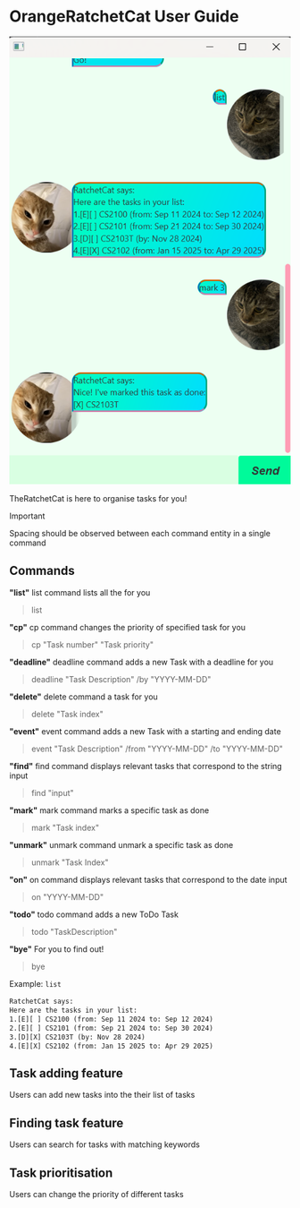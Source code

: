 # OrangeRatchetCat User Guide

![Image of GUI](https://github.com/OrangeCatLoves/ip/blob/master/docs/Ui.png?raw=true)

TheRatchetCat is here to organise tasks for you! 
> [!IMPORTANT]
> Spacing should be observed between each command entity in a single command

## Commands
**"list"** list command lists all the for you
> list

**"cp"** cp command changes the priority of specified task for you
> cp "Task number" "Task priority"

**"deadline"** deadline command adds a new Task with a deadline for you  
> deadline "Task Description" /by "YYYY-MM-DD"

**"delete"** delete command a task for you
> delete "Task index"

**"event"** event command adds a new Task with a starting and ending date
> event "Task Description" /from "YYYY-MM-DD" /to "YYYY-MM-DD"

**"find"** find command displays relevant tasks that correspond to the string input
> find "input"

**"mark"** mark command marks a specific task as done
> mark "Task index"

**"unmark"** unmark command unmark a specific task as done
> unmark "Task Index"

**"on"** on command displays relevant tasks that correspond to the date input
> on "YYYY-MM-DD"

**"todo"** todo command adds a new ToDo Task
> todo "TaskDescription"

**"bye"** For you to find out!
> bye


Example: `list`

```
RatchetCat says:
Here are the tasks in your list:
1.[E][ ] CS2100 (from: Sep 11 2024 to: Sep 12 2024)
2.[E][ ] CS2101 (from: Sep 21 2024 to: Sep 30 2024)
3.[D][X] CS2103T (by: Nov 28 2024)
4.[E][X] CS2102 (from: Jan 15 2025 to: Apr 29 2025)
```

## Task adding feature

Users can add new tasks into the their list of tasks


## Finding task feature

Users can search for tasks with matching keywords

## Task prioritisation

Users can change the priority of different tasks

